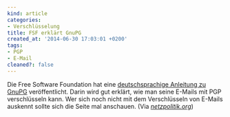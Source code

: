 ```yaml
---
kind: article
categories:
- Verschlüsselung
title: FSF erklärt GnuPG
created_at: '2014-06-30 17:03:01 +0200'
tags:
- PGP
- E-Mail
cleaned?: false
---
```


Die Free Software Foundation hat eine [deutschsprachige An­lei­tung zu
GnuPG](https://emailselfdefense.fsf.org/de/ "E-Mail-Selbstverteidigung - eine Anleitung zur Bekämpfung der Überwachung durch Verschlüsselung mit GnuPG")
veröffentlicht. Darin wird gut erklärt, wie man seine E-Mails mit PGP
verschlüsseln kann. Wer sich noch nicht mit dem Verschlüsseln von
E-Mails auskennt sollte sich die Seite mal anschauen. (Via
[*netzpolitik.org*](https://netzpolitik.org/2014/e-mail-selbstverteidigung-der-fsf-verfuegbar-in-deutsch/))
